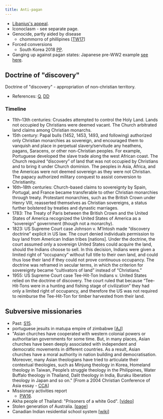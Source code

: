 ```yaml
---
title: Anti-pagan
---
```


- [Libanius's appeal](http://www.tertullian.org/fathers/libanius_pro_templis_02_trans.htm).
- Iconoclasm - see separate page.
- Genocide, partly aided by disease
    - chommorro of phillipines \[[TW17](https://i.imgur.com/36gv9ul.jpg)\]
- Forced conversions
    - South Korea 2018 [PP](https://www.news24.com/SouthAfrica/Local/Peoples-Post/protest-against-forced-conversions-20180205).
- Ganging up against pagan states: Japanese pre-WW2 example [see here](../../../../paganology/japan/geopolitics/anti-leukosphere/).

## Doctrine of "discovery"
Doctrine of "discovery" - appropriation of non-christian territory.

- References: [Q](http://www.nyym.org/?q=doc_of_disc_factsheet), [DD](http://www.doctrineofdiscovery.org/)

### Timeline
- 11th–13th centuries: Crusades attempted to control the Holy Land. Lands not occupied by Christians were deemed vacant. The Church arbitrated land claims among Christian monarchs.
- 15th century: Papal bulls (1452, 1453, 1493, and following) authorized only Christian monarchies as sovereign, and encouraged them to vanquish and place in perpetual slavery/servitude any heathens, pagans, Saracens, or other non-Christian peoples. For example, Portuguese developed the slave trade along the west African coast. The Church required “discovery” of land that was not occupied by Christians and to bring it under Church dominion. The peoples in Asia, Africa, and the Americas were not deemed sovereign as they were not Christian. The papacy authorized military conquest to assist conversion to Christianity.
- 16th–18th centuries: Church-based claims to sovereignty by Spain, Portugal, and France became transferable to other Christian monarchies through treaty. Protestant monarchies, such as the British Crown under Henry VIII, reasserted themselves as Christian sovereigns, a status further bolstered by treaties and dynastic marriages.
- 1783: The Treaty of Paris between the British Crown and the United States of America recognized the United States of America as a “sovereign” government (though not a monarchy).
- 1823: US Supreme Court case Johnson v. M’Intosh made “discovery doctrine” explicit in US law. The court denied individuals permission to buy land from American Indian tribes \[nations\]. Under the doctrine, the court assumed only a sovereign United States could acquire the land, should the Indians choose to sell. In this decision, Indians were given a limited right of “occupancy” without full title to their own land, and could thus lose their land if they could not prove continuous occupancy. The doctrine was reframed in secular terms, in which the criterion for sovereignty became “cultivators of land” instead of “Christians.”
- 1955: US Supreme Court case Tee-Hit-Ton Indians v. United States  relied on the doctrine of discovery. The court ruled that because “Tee-Hit-Tons were in a hunting and fishing stage of civilization” they had only a limited right of occupancy, and therefore the US was not required to reimburse the Tee-Hit-Ton for timber harvested from their land.

## Subversive missionaries
- Past: [S15](https://storify.com/Ichimaru6174/christian-missionaries-colonialism?awesm=sfy.co_p0YNJ&utm_medium=sfy.co-twitter&utm_campaign=&utm_content=storify-pingback&utm_source=t.co).
- portuguese jesuits in matupa empire of zimbabwe \[[AJ](http://academicjournals.org/article/article1381911925_Nicolaides.pdf)\]
- "Asian churches have cooperated with western colonial powers or authoritarian governments for some time. But, in many places, Asian churches have been deeply associated with independent and democratic movements in different countries. As a result, Asian churches have a moral authority in nation building and democratisation. Moreover, many Asian theologians have tried to articulate their contextual theologies, such as Minjung theology in Korea, Homeland theology in Taiwan, People’s struggle theology in the Philippines, Water Buffalo theology in Thailand, Dalit theology in India, Buraku liberation theology in Japan and so on." \[From a 2004 Christian Conference of Asia essay - [CCA](https://www.oikoumene.org/en/resources/documents/commissions/faith-and-order/x-other-documents-from-conferences-and-meetings/plenary-commission-meeting-kuala-lumpur-2004/greetings-from-the-cca-general-secretary)\]
- Missionary activities report
    - [PW16](http://www.rejectionofpascalswager.net/mission.html#asia).
- Akha people of Thailand: "Prisoners of a white God". \[[video](http://www.youtube.com/watch?v=2c5Xa5EOfuk)\]
- Stolen generation of Australia. \[[page](http://t.co/1Z2ZtRGMbX)\]
- Canadian Indian residential school system \[[wiki](http://en.wikipedia.org/wiki/Canadian_Indian_residential_school_system)\]
